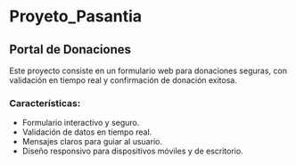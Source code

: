 # Proyeto_Pasantia
## Portal de Donaciones

Este proyecto consiste en un formulario web para donaciones seguras, con validación en tiempo real y confirmación de donación exitosa.

### Características:
- Formulario interactivo y seguro.
- Validación de datos en tiempo real.
- Mensajes claros para guiar al usuario.
- Diseño responsivo para dispositivos móviles y de escritorio.
